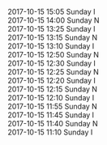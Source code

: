 2017-10-15 15:05 Sunday  I  
2017-10-15 14:00 Sunday  N  
2017-10-15 13:25 Sunday  I  
2017-10-15 13:15 Sunday  N  
2017-10-15 13:10 Sunday  I  
2017-10-15 12:50 Sunday  N  
2017-10-15 12:30 Sunday  I  
2017-10-15 12:25 Sunday  N  
2017-10-15 12:20 Sunday  I  
2017-10-15 12:15 Sunday  N  
2017-10-15 12:10 Sunday  I  
2017-10-15 11:55 Sunday  N  
2017-10-15 11:45 Sunday  I  
2017-10-15 11:40 Sunday  N  
2017-10-15 11:10 Sunday  I  
